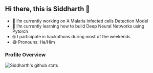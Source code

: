 ## Hi there, this is Siddharth 👋
- 🔭 I’m currently working on A Malaria Infected cells Detection Model
- 🌱 I’m currently learning how to build Deep Neural Networks using Pytorch
- 🤓 I participate in hackathons during most of the weekends
- 😄 Pronouns: He/Him

### Profile Overview 

![Siddharth's github stats](https://github-readme-stats.vercel.app/api?username=siddharthc30&show_icons=true)
<br />
<br />


<!--
**siddharthc30/siddharthc30** is a ✨ _special_ ✨ repository because its `README.md` (this file) appears on your GitHub profile.

Here are some ideas to get you started:


- 🌱 I’m currently learning ...
- 👯 I’m looking to collaborate on ...
- 🤔 I’m looking for help with ...
- 💬 Ask me about ...
- 📫 How to reach me: ...

- ⚡ Fun fact: ...
-->
